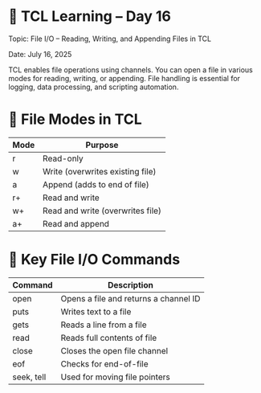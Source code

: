 # 📘 TCL Learning – Day 16

Topic: File I/O – Reading, Writing, and Appending Files in TCL

Date: July 16, 2025

TCL enables file operations using channels. You can open a file in various modes for reading, writing, or appending. File handling is essential for logging, data processing, and scripting automation.

# 🔹 File Modes in TCL
| Mode | Purpose                               |
|------|----------------------------------------|
| r    | Read-only                              |
| w    | Write (overwrites existing file)       |
| a    | Append (adds to end of file)           |
| r+   | Read and write                         |
| w+   | Read and write (overwrites file)       |
| a+   | Read and append                        |

# 🔹 Key File I/O Commands
| Command               | Description                             |
|-----------------------|-----------------------------------------|
| open <file> <mode>    | Opens a file and returns a channel ID   |
| puts <channel> <text> | Writes text to a file                   |
| gets <channel>        | Reads a line from a file                |
| read <channel>        | Reads full contents of file             |
| close <channel>       | Closes the open file channel            |
| eof <channel>         | Checks for end-of-file                  |
| seek, tell            | Used for moving file pointers           |
